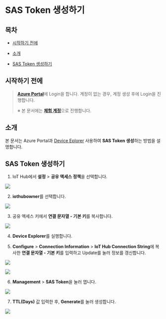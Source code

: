 # SAS Token 생성하기



## 목차

- [시작하기 전에](#Prerequisites)

- [소개](#Introduction)

- [SAS Token 생성하기](#Create_Sas_Token)



<a name="Prerequisites"></a>
## 시작하기 전에

> [**Azure Portal**][Link-Azure-Portal]에 Login을 합니다. 계정이 없는 경우, 계정 생성 후에 Login을 진행합니다.
>
> ※ 본 문서에는 [**체험 계정**][Link-Azure-Account-Free]으로 진행합니다.



<a name="Introduction"></a>
## 소개

본 문서는 Azure Portal과 [Device Eplorer][Link-Device_Explorer] 사용하여 **SAS Token 생성**하는 방법을 설명합니다.



<a name="Create_Sas_Token"></a>
## SAS Token 생성하기

1. IoT Hub에서 **설정** > **공유 액세스 정책**을 선택합니다.

 ![][Link-Create_Sas_Token_1]

2. **iothubowner**를 선택합니다.

 ![][Link-Create_Sas_Token_2]

3. 공유 엑세스 키에서 **연결 문자열 - 기본 키**를 복사합니다.

 ![][Link-Create_Sas_Token_3]

4. **Device Explorer**를 실행합니다.

5. **Configure** > **Connection Information** > **IoT Hub Connection String**에 복사한 **연결 문자열 - 기본 키**를 입력하고 Update를 눌러 정보를 갱신합니다.

 ![][Link-Create_Sas_Token_4]

 ![][Link-Create_Sas_Token_5]

6. **Management** > **SAS Token**을 눌러 엽니다.

 ![][Link-Create_Sas_Token_6]

7. **TTL(Days)** 값 입력한 후, **Generate**를 눌러 생성합니다.

 ![][Link-Create_Sas_Token_7]



[Link-Azure-Portal]: https://portal.azure.com/
[Link-Azure-Account-Free]: https://azure.microsoft.com/ko-kr/free/
[Link-Create_Sas_Token_1]: https://github.com/Wiznet/azure-iot-kr/blob/master/images/create_sas_token_1.png
[Link-Create_Sas_Token_2]: https://github.com/Wiznet/azure-iot-kr/blob/master/images/create_sas_token_2.png
[Link-Create_Sas_Token_3]: https://github.com/Wiznet/azure-iot-kr/blob/master/images/create_sas_token_3.png
[Link-Device_Explorer]:https://github.com/Wiznet/azure-iot-kr/blob/master/tools/Device%20Explorer/SetupDeviceExplorer.msi
[Link-Create_Sas_Token_4]: https://github.com/Wiznet/azure-iot-kr/blob/master/images/create_sas_token_4.png
[Link-Create_Sas_Token_5]: https://github.com/Wiznet/azure-iot-kr/blob/master/images/create_sas_token_5.png
[Link-Create_Sas_Token_6]: https://github.com/Wiznet/azure-iot-kr/blob/master/images/create_sas_token_6.png
[Link-Create_Sas_Token_7]: https://github.com/Wiznet/azure-iot-kr/blob/master/images/create_sas_token_7.png